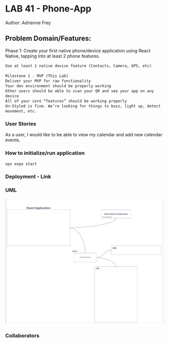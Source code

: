 # LAB 41 - Phone-App

Author: Adrienne Frey

## Problem Domain/Features:

   Phase 1:
    Create your first native phone/device application using React Native, tapping into at least 2 phone features.

    Use at least 1 native device feature (Contacts, Camera, GPS, etc)

    Milestone 1 - MVP (This Lab)
    Deliver your MVP for raw functionality
    Your dev environment should be properly working
    Other users should be able to scan your QR and see your app on any device
    All of your core “features” should be working properly
    Un-Styled is fine. We’re looking for things to buzz, light up, detect movement, etc.
  
### User Stories

As a user, I would like to be able to view my calendar and add new calendar events.

### How to initialize/run application

    npx expo start

### Deployment - Link

### UML

![UML](./assets/uml.png)

### Collaborators

